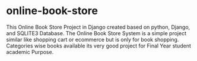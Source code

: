 # online-book-store
This Online Book Store  Project in Django created based on python, Django, and SQLITE3 Database. The Online Book Store System is a simple project similar like shopping cart or ecommerce  but is only for book shopping. Categories wise books available its very good project for Final Year student academic Purpose. 

